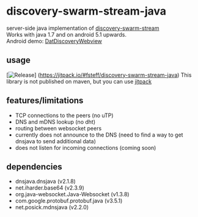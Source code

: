 # discovery-swarm-stream-java
server-side java implementation of [discovery-swarm-stream](https://github.com/RangerMauve/discovery-swarm-stream)<br>
Works with java 1.7 and on android 5.1 upwards.<br>
Android demo: [DatDiscoveryWebview](https://github.com/fsteff/DatDiscoveryWebview)

## usage
[![Release](https://jitpack.io/v/fsteff/discovery-swarm-stream-java.svg)]
(https://jitpack.io/#fsteff/discovery-swarm-stream-java)
This library is not published on maven, but you can use [jitpack](https://jitpack.io/#fsteff/discovery-swarm-stream-java)


## features/limitations
- TCP connections to the peers (no uTP)
- DNS and mDNS lookup (no dht)
- routing between websocket peers
- currently does not announce to the DNS (need to find a way to get dnsjava to send additional data)
- does not listen for incoming connections (coming soon)

## dependencies
- dnsjava.dnsjava (v2.1.8)
- net.iharder.base64 (v2.3.9)
- org.java-websocket.Java-Websocket (v1.3.8)
- com.google.protobuf.protobuf.java (v3.5.1)
- net.posick.mdnsjava (v2.2.0)
